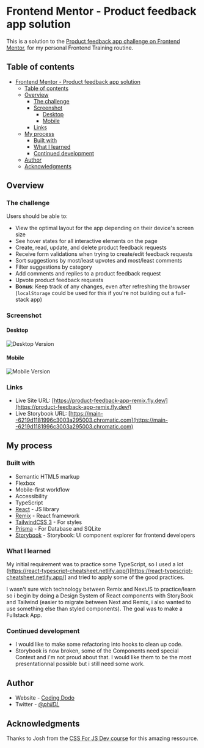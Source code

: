# Frontend Mentor - Product feedback app solution

This is a solution to the [Product feedback app challenge on Frontend Mentor](https://www.frontendmentor.io/challenges/product-feedback-app-wbvUYqjR6), for my personal Frontend Training routine.

## Table of contents

- [Frontend Mentor - Product feedback app solution](#frontend-mentor---product-feedback-app-solution)
  - [Table of contents](#table-of-contents)
  - [Overview](#overview)
    - [The challenge](#the-challenge)
    - [Screenshot](#screenshot)
      - [Desktop](#desktop)
      - [Mobile](#mobile)
    - [Links](#links)
  - [My process](#my-process)
    - [Built with](#built-with)
    - [What I learned](#what-i-learned)
    - [Continued development](#continued-development)
  - [Author](#author)
  - [Acknowledgments](#acknowledgments)

## Overview

### The challenge

Users should be able to:

- View the optimal layout for the app depending on their device's screen size
- See hover states for all interactive elements on the page
- Create, read, update, and delete product feedback requests
- Receive form validations when trying to create/edit feedback requests
- Sort suggestions by most/least upvotes and most/least comments
- Filter suggestions by category
- Add comments and replies to a product feedback request
- Upvote product feedback requests
- **Bonus**: Keep track of any changes, even after refreshing the browser (`localStorage` could be used for this if you're not building out a full-stack app)

### Screenshot

#### Desktop
![Desktop Version](./public/image.png)

#### Mobile
![Mobile Version](./public/image-mobile.png)


### Links

- Live Site URL: [https://product-feedback-app-remix.fly.dev/](https://product-feedback-app-remix.fly.dev/)
- Live Storybook URL: [https://main--6219d1181996c3003a295003.chromatic.com](https://main--6219d1181996c3003a295003.chromatic.com)

## My process

### Built with

- Semantic HTML5 markup
- Flexbox
- Mobile-first workflow
- Accessibility
- TypeScript
- [React](https://reactjs.org/) - JS library
- [Remix](https://remix.run/) - React framework
- [TailwindCSS 3](https://tailwindcss.com/) - For styles
- [Prisma](https://www.prisma.io/) - For Database and SQLite
- [Storybook](https://storybook.js.org) - Storybook: UI component explorer for frontend developers

### What I learned

My initial requirement was to practice some TypeScript, so I used a lot (https://react-typescript-cheatsheet.netlify.app/)[https://react-typescript-cheatsheet.netlify.app/] and tried to apply some of the good practices.

I wasn't sure wich technology between Remix and NextJS to practice/learn so i begin by doing a Design System of React components with StoryBook and Tailwind (easier to migrate between Next and Remix, i also wanted to use something else than styled components). The goal was to make a Fullstack App.


### Continued development

- I would like to make some refactoring into hooks to clean up code.
- Storybook is now broken, some of the Components need special Context and i'm not proud about that. I would like them to be the most presentationnal possible but i still need some work.

## Author

- Website - [Coding Dodo](https://codingdodo.com)
- Twitter - [@_philDL_](https://twitter.com/_philDL)


## Acknowledgments

Thanks to Josh from the [CSS For JS Dev course](https://courses.joshwcomeau.com/css-for-js) for this amazing ressource.